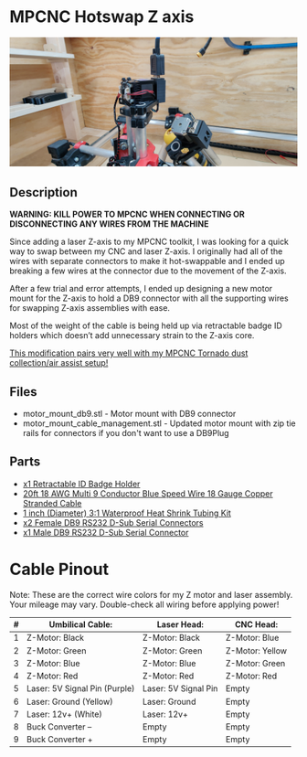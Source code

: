 # MPCNC Hotswap Z axis
![MPCNC DB9](./images/InUseExample.jpg "MPCNC DB9")

## Description
**WARNING: KILL POWER TO MPCNC WHEN CONNECTING OR DISCONNECTING ANY WIRES FROM THE MACHINE**

Since adding a laser Z-axis to my MPCNC toolkit, I was looking for a quick way to swap between my CNC and laser Z-axis. I originally had all of the wires with separate connectors to make it hot-swappable and I ended up breaking a few wires at the connector due to the movement of the Z-axis.

After a few trial and error attempts, I ended up designing a new motor mount for the Z-axis to hold a DB9 connector with all the supporting wires for swapping Z-axis assemblies with ease.

Most of the weight of the cable is being held up via retractable badge ID holders which doesn’t add unnecessary strain to the Z-axis core.

[This modification pairs very well with my MPCNC Tornado dust collection/air assist setup!](https://austinoneil.com/mpcnc-tornado/)

## Files
* motor_mount_db9.stl - Motor mount with DB9 connector  
* motor_mount_cable_management.stl - Updated motor mount with zip tie rails for connectors if you don't want to use a DB9Plug  

## Parts
* [x1 Retractable ID Badge Holder](https://www.amazon.com/gp/product/B01N5DW69F/ref=ppx_yo_dt_b_asin_title_o00_s00?ie=UTF8&psc=1)
* [20ft 18 AWG Multi 9 Conductor Blue Speed Wire 18 Gauge Copper Stranded Cable](https://www.amazon.com/gp/product/B083ZKGN5L/ref%3Dppx_yo_dt_b_asin_image_o00_s00?ie=UTF8&psc=1) 
* [1 inch (Diameter) 3:1 Waterproof Heat Shrink Tubing Kit](https://www.amazon.com/gp/product/B07VQ6X5KT/ref%3Dppx_yo_dt_b_asin_title_o01_s01?ie=UTF8&psc=1)
* [x2 Female DB9 RS232 D-Sub Serial Connectors](https://www.amazon.com/gp/product/B076F6X8WJ/ref%3Dppx_yo_dt_b_asin_title_o01_s00?ie=UTF8&psc=1)
* [x1 Male DB9 RS232 D-Sub Serial Connector](https://www.amazon.com/gp/product/B071DS5GTW/ref%3Dppx_yo_dt_b_asin_title_o01_s01?ie=UTF8&psc=1)

# Cable Pinout
Note: These are the correct wire colors for my Z motor and laser assembly. Your mileage may vary. Double-check all wiring before applying power!

| # | Umbilical Cable: | Laser Head:          | CNC Head:  |
|---|-----------------|----------------------|------------|
| 1 | Z-Motor: Black  | Z-Motor: Black      | Z-Motor: Blue  |
| 2 | Z-Motor: Green  | Z-Motor: Green      | Z-Motor: Yellow |
| 3 | Z-Motor: Blue   | Z-Motor: Blue       | Z-Motor: Green |
| 4 | Z-Motor: Red    | Z-Motor: Red        | Z-Motor: Red   |
| 5 | Laser: 5V Signal Pin (Purple)  | Laser: 5V Signal Pin  | Empty  |
| 6 | Laser: Ground (Yellow)  | Laser: Ground  | Empty  |
| 7 | Laser: 12v+ (White)  | Laser: 12v+  | Empty  |
| 8 | Buck Converter –  | Empty  | Empty  |
| 9 | Buck Converter +  | Empty  | Empty  |
